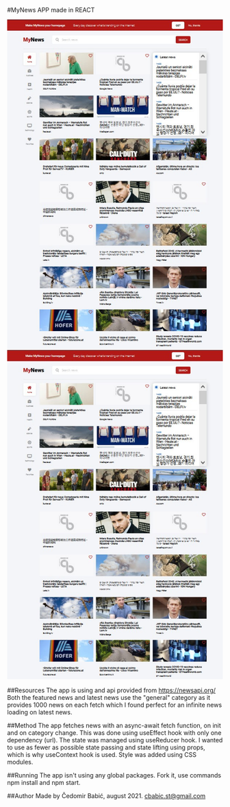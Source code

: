 #MyNews APP made in REACT

![MyNews app by Čedomir Babić](./mynewsbycb21.jpg?raw=true 'MyNews')
![MyNews app by Čedomir Babić](mynewsbycb21.jpg?raw=true 'MyNews')

##Resources
The app is using and api provided from https://newsapi.org/
Both the featured news and latest news use the "general" category as it provides 1000 news on each fetch which I found perfect for an infinite news loading on latest news.

##Method
The app fetches news with an async-await fetch function, on init and on category change. This was done using useEffect hook with only one dependency (url). The state was managed using useReducer hook.
I wanted to use as fewer as possible state passing and state lifting using props, which is why useContext hook is used.
Style was added using CSS modules.

##Running
The app isn't using any global packages. Fork it, use commands npm install and npm start.

##Author
Made by Čedomir Babić, august 2021.
cbabic.st@gmail.com
